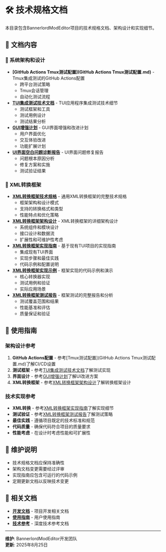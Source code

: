 # 🛠️ 技术规格文档

本目录包含BannerlordModEditor项目的技术规格文档、架构设计和实现细节。

## 📁 文档内容

### 🔧 系统架构和设计
- **[GitHub Actions Tmux测试配置](GitHub Actions Tmux测试配置.md)** - Tmux集成测试的GitHub Actions配置
  - 跨平台测试策略
  - Tmux会话管理
  - 自动化测试流程
- **[TUI集成测试技术文档](TUI集成测试技术文档.md)** - TUI应用程序集成测试技术细节
  - 测试框架和工具
  - 测试用例设计
  - 测试结果分析
- **[GUI增强计划](GUI增强计划.md)** - GUI界面增强和改进计划
  - 用户界面优化
  - 交互体验改进
  - 功能扩展计划
- **[UI界面空白问题诊断报告](UI界面空白问题诊断报告.md)** - UI界面问题修复报告
  - 问题根本原因分析
  - 修复方案和实施
  - 测试验证结果

### 🔄 XML转换框架
- **[XML转换框架技术规格](XML转换框架技术规格.md)** - 通用XML转换框架的完整技术规格
  - 框架架构和设计模式
  - 支持的转换格式和类型
  - 性能特点和优化策略
- **[XML转换框架架构设计](XML转换框架架构设计.md)** - XML转换框架的详细架构设计
  - 系统组件和模块设计
  - 接口设计和数据流
  - 扩展性和可维护性考虑
- **[XML转换框架实现指南](基于TUI的XML转换框架实现指南.md)** - 基于现有TUI项目的实现指南
  - 集成现有TUI界面
  - 实现步骤和最佳实践
  - 代码示例和配置说明
- **[XML转换框架实现示例](XML转换框架实现示例.md)** - 框架实现的代码示例和演示
  - 核心转换器实现
  - 测试用例和验证
  - 实际应用场景
- **[XML转换框架测试报告](XML转换框架测试报告.md)** - 框架测试的完整报告和分析
  - 测试覆盖范围和结果
  - 性能基准和评估
  - 质量保证和验证

## 🎯 使用指南

### 架构设计参考
1. **GitHub Actions配置** - 参考[Tmux测试配置](GitHub Actions Tmux测试配置.md)了解CI/CD设置
2. **测试框架** - 参考[TUI集成测试技术文档](TUI集成测试技术文档.md)了解测试实现
3. **界面设计** - 参考[GUI增强计划](GUI增强计划.md)了解UI改进方案
4. **XML转换框架** - 参考[XML转换框架架构设计](XML转换框架架构设计.md)了解转换框架设计

### 技术实现参考
- **XML转换** - 参考[XML转换框架实现指南](基于TUI的XML转换框架实现指南.md)了解实现细节
- **测试验证** - 参考[XML转换框架测试报告](XML转换框架测试报告.md)了解测试策略
- **最佳实践** - 遵循项目既定的技术标准和规范
- **代码质量** - 确保代码符合项目的质量要求
- **性能考虑** - 在设计时考虑性能和可扩展性

## 📝 维护说明

- 技术规格文档应保持准确性
- 架构文档变更需要经过评审
- 实现指南应包含可运行的代码示例
- 定期更新文档以反映技术变更

## 🔗 相关文档

- **[开发文档](../development/README.md)** - 项目开发相关文档
- **[使用指南](../../guides/)** - 用户使用指南
- **[技术参考](../../reference/)** - 深度技术参考文档

---

**维护**: BannerlordModEditor开发团队  
**更新**: 2025年8月25日